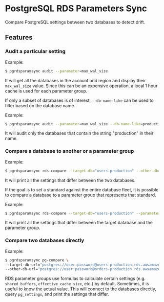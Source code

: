 # PostgreSQL RDS Parameters Sync
Compare PostgreSQL settings between two databases to detect drift.

## Features

### Audit a particular setting
Example:
```bash
$ pgrdsparamsync audit --parameter=max_wal_size
```

It will get all the databases in the account and region and display their `max_wal_size` value. 
Since this can be an expensive operation, a local 1 hour cache is used for each parameter group.

If only a subset of databases is of interest, `--db-name-like` can be used to filter based on the database name.

Example:
```bash
$ pgrdsparamsync audit --parameter=max_wal_size --db-name-like=production
```

It will audit only the databases that contain the string "production" in their name.


### Compare a database to another or a parameter group
Example:
```bash
$ pgrdsparamsync rds-compare --target-db="users-production" --other-db="orders-production"
```

It will print all the settings that differ between the two databases.

If the goal is to set a standard against the entire database fleet, it is possible to compare a database to a parameter group that represents that standard.

Example:
```bash
$ pgrdsparamsync rds-compare --target-db="users-production" --parameter-group="pg-11-standard"
```

It will print all the settings that differ between the target database and the parameter group.


### Compare two databases directly
Example:
```bash
$ pgrdsparamsync pg-compare \
--target-db-url="postgres://user:password@users-production.rds.awsamazon.com" \
--other-db-url="postgres://user:password@orders-production.rds.awsamazom.com"
```

RDS parameter groups use formulas to calculate certain settings (e.g. `shared_buffers`, `effective_cache_size`, etc.) by default. Sometimes, it is useful to know the actual value. This will connect to the databases directly, query `pg_settings`, and print the settings that differ.
